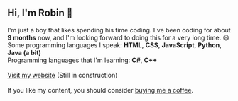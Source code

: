 ## Hi, I'm Robin 👋
I'm just a boy that likes spending his time coding. I've been coding for about **9 months** now, and I'm looking forward to doing this for a very long time. 😃\
Some programming languages I speak: **HTML**, **CSS**, **JavaScript**, **Python**, **Java (a bit)**\
Programming languages that I'm learning: **C#**, **C++**\
\
[Visit my website](https://robincunningham2.github.io) (Still in construction)\
\
If you like my content, you should consider [buying me a coffee](https://www.buymeacoffee.com/robincunningham).

